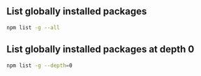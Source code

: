 ## List globally installed packages

```bash
npm list -g --all
```

## List globally installed packages at depth 0

```bash
npm list -g --depth=0
```
